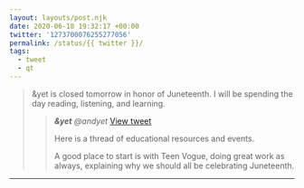 ```yaml
---
layout: layouts/post.njk
date: 2020-06-18 19:32:17 +00:00
twitter: '1273700076255277056'
permalink: /status/{{ twitter }}/
tags: 
  - tweet
  - qt
---
```


> &amp;yet is closed tomorrow in honor of Juneteenth. I will be spending the day reading, listening, and learning. 
> 
> > <cite>**&yet** @andyet</cite> [View tweet](https://twitter.com/andyet/status/1273667716260392960)
> > 
> > Here is a thread of educational resources and events.
> > 
> > A good place to start is with Teen Vogue, doing great work as always, explaining why we should all be celebrating Juneteenth.

---
